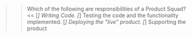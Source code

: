 >> Which of the following are responsibilities of a Product Squad? <<
[*] Writing Code.
[*] Testing the code and the functionality implemented.
[*] Deploying the "live" product.
[*] Supporting the product
